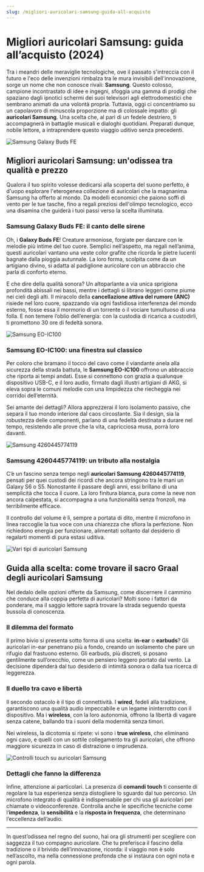 ```yaml
---
slug: /migliori-auricolari-samsung-guida-all-acquisto
---
```

# Migliori auricolari Samsung: guida all’acquisto (2024)

Tra i meandri delle meraviglie tecnologiche, ove il passato s'intreccia con il futuro e l'eco delle invenzioni rimbalza tra le mura invisibili dell'innovazione, sorge un nome che non conosce rivali: **Samsung**. Questo colosso, campione incontrastato di idee e ingegni, sfoggia una gamma di prodigi che spaziano dagli ipnotici schermi dei suoi televisori agli elettrodomestici che sembrano animati da una volontà propria. Tuttavia, oggi ci concentriamo su un capolavoro di minuscola proporzione ma di colossale impatto: gli **auricolari Samsung**. Una scelta che, al pari di un fedele destriero, ti accompagnerà in battaglie musicali e dialoghi quotidiani. Preparati dunque, nobile lettore, a intraprendere questo viaggio uditivo senza precedenti.

![Samsung Galaxy Buds FE](/guide-img/output/p_b0chfr4h15-2.jpg)

## Migliori auricolari Samsung: un'odissea tra qualità e prezzo

Qualora il tuo spirito volesse dedicarsi alla scoperta del suono perfetto, è d'uopo esplorare l'eterogenea collezione di auricolari che la magnanima Samsung ha offerto al mondo. Da modelli economici che paiono soffi di vento per le tue tasche, fino a regali preziosi dell'olimpo tecnologico, ecco una disamina che guiderà i tuoi passi verso la scelta illuminata.

### Samsung Galaxy Buds FE: il canto delle sirene

Oh, i **Galaxy Buds FE**! Creature armoniose, forgiate per danzare con le melodie più intime del tuo cuore. Semplici nell’aspetto, ma regali nell’anima, questi auricolari vantano una veste color grafite che ricorda le pietre lucenti bagnate dalla pioggia autunnale. La loro forma, scolpita come da un artigiano divino, si adatta al padiglione auricolare con un abbraccio che parla di conforto eterno.

E che dire della qualità sonora? Un altoparlante a via unica sprigiona profondità abissali nei bassi, mentre i dettagli si librano leggeri come piume nei cieli degli alti. Il miracolo della **cancellazione attiva del rumore (ANC)** risiede nel loro cuore, spazzando via ogni fastidiosa interferenza del mondo esterno, fosse essa il mormorio di un torrente o il vociare tumultuoso di una folla. E non temere l’oblio dell’energia: con la custodia di ricarica a custodirli, ti promettono 30 ore di fedeltà sonora.

![Samsung EO-IC100](/guide-img/output/p_b0819x67pz-2.jpg)

### Samsung EO-IC100: una finestra sul classico

Per coloro che bramano il tocco del cavo come il viandante anela alla sicurezza della strada battuta, le **Samsung EO-IC100** offrono un abbraccio che riporta ai tempi andati. Esse si connettono con grazia a qualunque dispositivo USB-C, e il loro audio, firmato dagli illustri artigiani di AKG, si eleva sopra le comuni melodie con una limpidezza che riecheggia nei corridoi dell’eternità.

Sei amante dei dettagli? Allora apprezzerai il loro isolamento passivo, che separa il tuo mondo interiore dal caos circostante. Sia il design, sia la robustezza delle componenti, parlano di una fedeltà destinata a durare nel tempo, resistendo alle prove che la vita, capricciosa musa, porrà loro davanti.

![Samsung 4260445774119](/guide-img/output/p_b01apjcgpw-5.jpg)

### Samsung 4260445774119: un tributo alla nostalgia

C’è un fascino senza tempo negli **auricolari Samsung 4260445774119**, pensati per quei custodi dei ricordi che ancora stringono tra le mani un Galaxy S6 o S5. Nonostante il passare degli anni, essi brillano di una semplicità che tocca il cuore. La loro finitura bianca, pura come la neve non ancora calpestata, si accompagna a una funzionalità senza fronzoli, ma terribilmente efficace.

Il controllo del volume è lì, sempre a portata di dito, mentre il microfono in linea raccoglie la tua voce con una chiarezza che sfiora la perfezione. Non richiedono energia per funzionare, alimentati soltanto dal desiderio di regalarti momenti di pura estasi uditiva.

![Vari tipi di auricolari Samsung](/guide-img/output/fy1ey5s319yw0.jpg)

## Guida alla scelta: come trovare il sacro Graal degli auricolari Samsung

Nel dedalo delle opzioni offerte da Samsung, come discernere il cammino che conduce alla coppia perfetta di auricolari? Molti sono i fattori da ponderare, ma il saggio lettore saprà trovare la strada seguendo questa bussola di conoscenza.

### Il dilemma del formato

Il primo bivio si presenta sotto forma di una scelta: **in-ear** o **earbuds**? Gli auricolari in-ear penetrano più a fondo, creando un isolamento che pare un rifugio dal frastuono esterno. Gli earbuds, più discreti, si posano gentilmente sull’orecchio, come un pensiero leggero portato dal vento. La decisione dipenderà dal tuo desiderio di intimità sonora o dalla tua ricerca di leggerezza.

### Il duello tra cavo e libertà

Il secondo ostacolo è il tipo di connettività. I **wired**, fedeli alla tradizione, garantiscono una qualità audio impeccabile e un legame ininterrotto con il dispositivo. Ma i **wireless**, con la loro autonomia, offrono la libertà di vagare senza catene, ballando tra i suoni della modernità senza timori.

Nei wireless, la dicotomia si ripete: vi sono i **true wireless**, che eliminano ogni cavo, e quelli con un sottile collegamento tra gli auricolari, che offrono maggiore sicurezza in caso di distrazione o imprudenza.

![Controlli touch su auricolari Samsung](/guide-img/output/fumyxhtd1tir7.jpg)

### Dettagli che fanno la differenza

Infine, attenzione ai particolari. La presenza di **comandi touch** ti consente di regolare la tua esperienza senza distogliere lo sguardo dal tuo percorso. Un microfono integrato di qualità è indispensabile per chi usa gli auricolari per chiamate o videoconferenze. Controlla anche le specifiche tecniche come l’**impedenza**, la **sensibilità** e la **risposta in frequenza**, che determinano l’eccellenza dell’audio.

---

In quest’odissea nel regno del suono, hai ora gli strumenti per scegliere con saggezza il tuo compagno auricolare. Che tu preferisca il fascino della tradizione o il brivido dell’innovazione, ricorda: il viaggio non è solo nell’ascolto, ma nella connessione profonda che si instaura con ogni nota e ogni parola.
```
